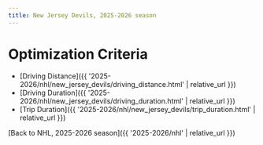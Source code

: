 ```yaml
---
title: New Jersey Devils, 2025-2026 season
---
```


# Optimization Criteria
- [Driving Distance]({{ '2025-2026/nhl/new_jersey_devils/driving_distance.html' | relative_url }})
- [Driving Duration]({{ '2025-2026/nhl/new_jersey_devils/driving_duration.html' | relative_url }})
- [Trip Duration]({{ '2025-2026/nhl/new_jersey_devils/trip_duration.html' | relative_url }})

[Back to NHL, 2025-2026 season]({{ '2025-2026/nhl' | relative_url }})
